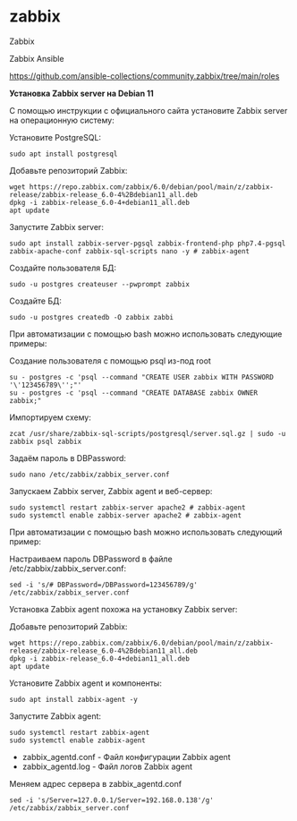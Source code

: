 # zabbix
Zabbix

Zabbix Ansible

https://github.com/ansible-collections/community.zabbix/tree/main/roles

**Установка Zabbix server на Debian 11**

С помощью инструкции с официального сайта установите Zabbix server  на операционную систему:

Установите PostgreSQL:
```
sudo apt install postgresql
```
Добавьте репозиторий Zabbix:
```
wget https://repo.zabbix.com/zabbix/6.0/debian/pool/main/z/zabbix-release/zabbix-release_6.0-4%2Bdebian11_all.deb 
dpkg -i zabbix-release_6.0-4+debian11_all.deb
apt update
```
Запустите Zabbix server:
```
sudo apt install zabbix-server-pgsql zabbix-frontend-php php7.4-pgsql zabbix-apache-conf zabbix-sql-scripts nano -y # zabbix-agent
```
Создайте пользователя БД:
```
sudo -u postgres createuser --pwprompt zabbix
```
Создайте БД:
```
sudo -u postgres createdb -O zabbix zabbi
```
При автоматизации с помощью bash можно использовать следующие примеры:

Создание пользователя с помощью psql из-под root
```
su - postgres -c 'psql --command "CREATE USER zabbix WITH PASSWORD '\'123456789\'';"'
su - postgres -c 'psql --command "CREATE DATABASE zabbix OWNER zabbix;"
```
Импортируем схему:
```
zcat /usr/share/zabbix-sql-scripts/postgresql/server.sql.gz | sudo -u zabbix psql zabbix
```
Задаём пароль в DBPassword:
```
sudo nano /etc/zabbix/zabbix_server.conf
```
Запускаем Zabbix server, Zabbix agent и веб-сервер:
```
sudo systemctl restart zabbix-server apache2 # zabbix-agent 
sudo systemctl enable zabbix-server apache2 # zabbix-agent
```
При автоматизации с помощью bash можно использовать следующий пример:

Настраиваем пароль DBPassword в файле /etc/zabbix/zabbix_server.conf:
```
sed -i 's/# DBPassword=/DBPassword=123456789/g' /etc/zabbix/zabbix_server.conf
```
Установка Zabbix agent похожа на установку Zabbix server:

Добавьте репозиторий Zabbix:
```
wget https://repo.zabbix.com/zabbix/6.0/debian/pool/main/z/zabbix-release/zabbix-release_6.0-4%2Bdebian11_all.deb
dpkg -i zabbix-release_6.0-4+debian11_all.deb 
apt update
```
Установите Zabbix agent и компоненты:
```
sudo apt install zabbix-agent -y
```
Запустите Zabbix agent:
```
sudo systemctl restart zabbix-agent 
sudo systemctl enable zabbix-agent
```
- zabbix_agentd.conf - Файл конфигурации Zabbix agent
- zabbix_agentd.log - Файл логов Zabbix agent

Меняем адрес сервера в zabbix_agentd.conf
```
sed -i 's/Server=127.0.0.1/Server=192.168.0.138'/g' /etc/zabbix/zabbix_server.conf
```
